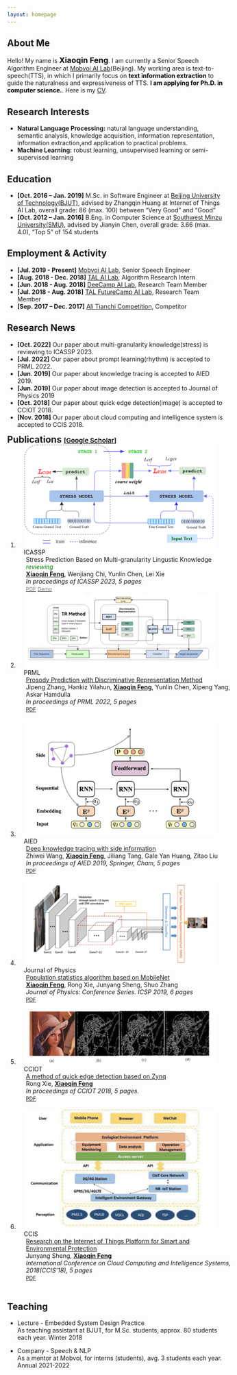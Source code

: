 ```yaml
---
layout: homepage
---
```


## About Me


Hello! My name is **<font color=black size=4px>Xiaoqin Feng</font>**. I am currently a Senior Speech Algorithm Engineer at [Mobvoi AI Lab](https://www.mobvoi.com/hk)(Beijing). My working area is text-to-speech(TTS), in which I primarily focus on **<font color=black>text information extraction</font>** to guide the naturalness and expressiveness of TTS.  **<font color=black>I am applying for Ph.D. in computer science.</font>**. Here is my [CV](https://xqfeng-josie.github.io/resume/xiaoqin_cv.pdf).

## Research Interests
- **Natural Language Processing:** natural language understanding, semantic analysis, knowledge acquisition, information representation, information extraction,and application to practical problems. 
- **Machine Learning:** robust learning, unsupervised learning or semi-supervised learning
<!--
<strong style="color:#e74d3c; font-weight:600">I am looking for a postdoc or research scientist position in the US and EU. I would appreciate a ping if you see a job I might fit.</strong>
-->

## Education
- **[Oct. 2016 – Jan. 2019]** M.Sc. in Software Engineer at [Beijing University of Technology(BJUT)](https://www.bjut.edu.cn/), advised by Zhangqin Huang at Internet of Things AI Lab, overall grade: 86 (max. 100) between “Very Good” and “Good”
- **[Oct. 2012 – Jan. 2016]** B.Eng. in Computer Science at [Southwest Minzu University(SMU)](https://www.swun.edu.cn/), advised by Jianyin Chen, overall grade: 3.66 (max. 4.0), “Top 5” of 154 students

## Employment & Activity
- **[Jul. 2019 - Present]** [Mobvoi AI Lab](https://www.mobvoi.com/hk), Senior Speech Engineer
- **[Aug. 2018 - Dec. 2018]** [TAL AI Lab](https://en.100tal.com/), Algorithm Research Intern
- **[Jun. 2018 - Aug. 2018]** [DeeCamp AI Lab](https://deecamp.com/#/home), Research Team Member
- **[Jul. 2018 - Aug. 2018]** [TAL FutureCamp AI Lab](https://en.100tal.com), Research Team Member
- **[Sep. 2017 – Dec. 2017]** [Ali Tianchi Competition](https://tianchi.aliyun.com/competition/entrance/231620/information), Competitor


## Research News

- **[Oct. 2022]** Our paper about multi-granularity knowledge(stress) is reviewing to ICASSP 2023.
- **[Jul. 2022]** Our paper about prompt learning(rhythm) is accepted to PRML 2022.
- **[Jun. 2019]** Our paper about knowledge tracing is accepted to AIED 2019.
- **[Jun. 2019]** Our paper about image detection is accepted to Journal of Physics 2019
- **[Oct. 2018]** Our paper about quick edge detection(image) is accepted to CCIOT 2018.
- **[Nov. 2018]** Our paper about cloud computing and intelligence system is accepted to CCIS 2018.

<h2 id="publications" style="margin: 2px 0px -15px;">Publications <temp style="font-size:15px;">[</temp><a href="https://scholar.google.com/citations?user=-rW26N0AAAAJ" target="_blank" style="font-size:15px;">Google Scholar</a><temp style="font-size:15px;">]</temp></h2>

<div class="publications">
<ol class="bibliography">

<li>
<div class="pub-row">
  <div class="col-sm-3 abbr" style="position: relative;padding-right: 15px;padding-left: 15px;">
    <img src="/assets/img/ICASSP2023.png" class="teaser img-fluid z-depth-1">
            <abbr class="badge">ICASSP</abbr>
  </div>
  <div id="peng2021copo" class="col-sm-9" style="position: relative;width: 100%;padding-right: 15px;padding-left: 20px;">
      <div class="title">Stress Prediction Based on Multi-granularity Lingustic Knowledge <i><font color=green>reviewing</font></i></div>
      <div class="author">
        <strong><u>Xiaoqin Feng</u></strong>, Wenjiang Chi, Yunlin Chen, Lei Xie
      </div>
      <div class="periodical"><em>In proceedings of ICASSP 2023, 5 pages</em>
      </div>
    <div class="links">
      <a href="" class="btn btn-sm z-depth-0" role="button" target="_blank" style="font-size:12px;"><font color=gray>PDF</font></a>
      <a href="" class="btn btn-sm z-depth-0" role="button" target="_blank" style="font-size:12px;"><font color=gray>Demo</font></a>
      <!-- <a href="https://github.com/yaoyao-liu/meta-transfer-learning" class="btn btn-sm z-depth-0" role="button" target="_blank" style="font-size:12px;">Code</a>
      <a href="https://bibliography.yliu.de/TPAMI22.txt" class="btn btn-sm z-depth-0" role="button" target="_blank" style="font-size:12px;">BibTex</a> -->
    </div>
  </div>
</div>
</li>



<li>
<div class="pub-row">
  <div class="col-sm-3 abbr" style="position: relative;padding-right: 15px;padding-left: 15px;">
    <img src="/assets/img/prompt2022.png" class="teaser img-fluid z-depth-1">
            <abbr class="badge">PRML</abbr>
  </div>
  <div id="peng2021copo" class="col-sm-9" style="position: relative;width: 100%;padding-right: 15px;padding-left: 20px;">
      <div class="title"><a href="https://ieeexplore.ieee.org/abstract/document/9882251">Prosody Prediction with Discriminative Representation Method</a></div>
      <div class="author">
        Jipeng Zhang, Hankiz Yilahun, <strong><u>Xiaoqin Feng</u></strong>, Yunlin Chen, Xipeng Yang, Askar Hamdulla
      </div>
      <div class="periodical"><em>In proceedings of PRML 2022, 5 pages</em>
      </div>
    <div class="links">
      <a href="https://ieeexplore.ieee.org/abstract/document/9882251" class="btn btn-sm z-depth-0" role="button" target="_blank" style="font-size:12px;">PDF</a>
      <!-- <a href="https://github.com/yaoyao-liu/meta-transfer-learning" class="btn btn-sm z-depth-0" role="button" target="_blank" style="font-size:12px;">Code</a>
      <a href="https://bibliography.yliu.de/TPAMI22.txt" class="btn btn-sm z-depth-0" role="button" target="_blank" style="font-size:12px;">BibTex</a> -->
    </div>
  </div>
</div>
</li>

<br>
  
<li>
<div class="pub-row">
  <div class="col-sm-3 abbr" style="position: relative;padding-right: 15px;padding-left: 15px;">
    <img src="/assets/img/knowledge2019.png" class="teaser img-fluid z-depth-1">
            <abbr class="badge">AIED</abbr>
  </div>
  <div id="peng2021copo" class="col-sm-9" style="position: relative;width: 100%;padding-right: 15px;padding-left: 20px;">
      <div class="title"><a href="https://arxiv.org/pdf/1909.00372.pdf">Deep knowledge tracing with side information</a></div>
      <div class="author">
        Zhiwei Wang, <strong><u>Xiaoqin Feng</u></strong>, Jiliang Tang, Gale Yan Huang, Zitao Liu</div>
      <div class="periodical"><em>In proceedings of AIED 2019, Springer, Cham, 5 pages</em>
      </div>
    <div class="links">
      <a href="https://arxiv.org/pdf/1909.00372.pdf" class="btn btn-sm z-depth-0" role="button" target="_blank" style="font-size:12px;">PDF</a>
      <!-- <a href="https://gitlab.mpi-klsb.mpg.de/yaoyaoliu/rmm/" class="btn btn-sm z-depth-0" role="button" target="_blank" style="font-size:12px;">Code</a>
      <a href="https://class-il.mpi-inf.mpg.de/rmm/" class="btn btn-sm z-depth-0" role="button" target="_blank" style="font-size:12px;">Project Page</a>
      <a href="https://bibliography.yliu.de/NeurIPS21.txt" class="btn btn-sm z-depth-0" role="button" target="_blank" style="font-size:12px;">BibTex</a> -->
    </div>
  </div>
</div>
</li>
<br>


<li>
<div class="pub-row">
  <div class="col-sm-3 abbr" style="position: relative;padding-right: 15px;padding-left: 15px;">
    <img src="/assets/img/mobilenet2018.png" class="teaser img-fluid z-depth-1">
            <abbr class="badge">Journal of Physics</abbr>
  </div>
  <div id="peng2021copo" class="col-sm-9" style="position: relative;width: 100%;padding-right: 15px;padding-left: 20px;">
      <div class="title"><a href="https://iopscience.iop.org/article/10.1088/1742-6596/1237/2/022045/pdf">Population statistics algorithm based on MobileNet</a></div>
      <div class="author"><strong><u>Xiaoqin Feng</u></strong>, Rong Xie, Junyang Sheng, Shuo Zhang</div>
      <div class="periodical"><em>Journal of Physics: Conference Series. ICSP 2019, 6 pages</em>
      </div>
    <div class="links">
      <a href="https://iopscience.iop.org/article/10.1088/1742-6596/1237/2/022045/pdf" class="btn btn-sm z-depth-0" role="button" target="_blank" style="font-size:12px;">PDF</a>
      <!-- <a href="https://github.com/xinzheli1217/learning-to-self-train" class="btn btn-sm z-depth-0" role="button" target="_blank" style="font-size:12px;">Code</a>
      <a href="https://bibliography.yliu.de/CVIU21.txt" class="btn btn-sm z-depth-0" role="button" target="_blank" style="font-size:12px;">BibTex</a> -->
    </div>
  </div>
</div>
</li>
<br>
<li>
<div class="pub-row">
  <div class="col-sm-3 abbr" style="position: relative;padding-right: 15px;padding-left: 15px;">
    <img src="/assets/img/imagedetect2018.png" class="teaser img-fluid z-depth-1">
            <abbr class="badge">CCIOT</abbr>
  </div>
  <div id="peng2021copo" class="col-sm-9" style="position: relative;width: 100%;padding-right: 15px;padding-left: 20px;">
      <div class="title"><a href="https://ieeexplore.ieee.org/document/9032641">A method of quick edge detection based on Zynq</a></div>
      <div class="author">  Rong Xie, <strong><u>Xiaoqin Feng</u></strong></div>
      <div class="periodical"><em> In proceedings of CCIOT 2018, 5 pages.</em>
      </div>
    <div class="links">
      <a href="https://ieeexplore.ieee.org/document/9032641" class="btn btn-sm z-depth-0" role="button" target="_blank" style="font-size:12px;">PDF</a>
      <!-- <a href="https://github.com/xinzheli1217/learning-to-self-train" class="btn btn-sm z-depth-0" role="button" target="_blank" style="font-size:12px;">Code</a>
      <a href="https://bibliography.yliu.de/CVIU21.txt" class="btn btn-sm z-depth-0" role="button" target="_blank" style="font-size:12px;">BibTex</a> -->
    </div>
  </div>
</div>
</li>

<br>

<li>
<div class="pub-row">
  <div class="col-sm-3 abbr" style="position: relative;padding-right: 15px;padding-left: 15px;">
    <img src="/assets/img/ccis2018.png" class="teaser img-fluid z-depth-1">
            <abbr class="badge">CCIS</abbr>
  </div>
  <div id="peng2021copo" class="col-sm-9" style="position: relative;width: 100%;padding-right: 15px;padding-left: 20px;">
      <div class="title"><a href="https://ieeexplore.ieee.org/document/8691352">Research on the Internet of Things Platform for Smart and Environmental Protection</a></div>
      <div class="author"> Junyang Sheng, <strong><u>Xiaoqin Feng</u></strong></div>
      <div class="periodical"><em>International Conference on Cloud Computing and Intelligence Systems, 2018(CCIS’18), 5 pages</em>
      </div>
    <div class="links">
      <a href="https://ieeexplore.ieee.org/document/8691352" class="btn btn-sm z-depth-0" role="button" target="_blank" style="font-size:12px;">PDF</a>
      <!-- <a href="https://dblp.uni-trier.de/rec/journals/tnn/LiuSHLSC21.html?view=bibtex" class="btn btn-sm z-depth-0" role="button" target="_blank" style="font-size:12px;">BibTex</a> -->
    </div>
  </div>
</div>
</li>

<br>
  

</ol>
</div>

## Teaching

- Lecture - Embedded System Design Practice <br>As teaching assistant at BJUT, for M.Sc. students, approx. 80 students each year. Winter 2018

- Company - Speech & NLP <br>As a mentor at Mobvoi, for interns (students), avg. 3 students each year. Annual  2021-2022